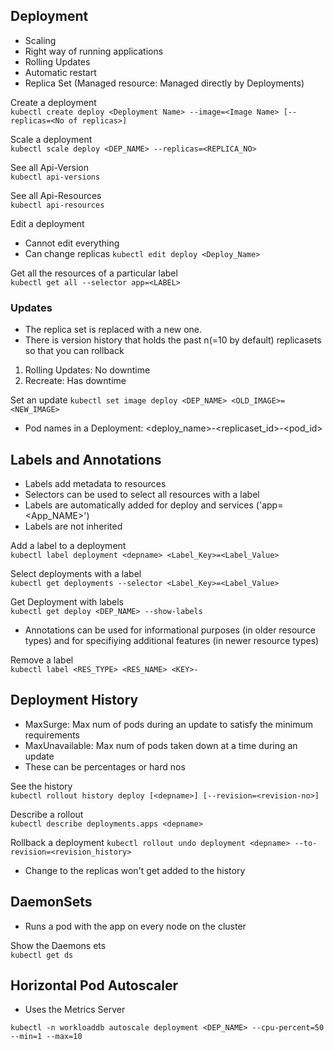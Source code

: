 ## Deployment

- Scaling
- Right way of running applications
- Rolling Updates
- Automatic restart
- Replica Set (Managed resource: Managed directly by Deployments)

Create a deployment<br>
`kubectl create deploy <Deployment Name> --image=<Image Name> [--replicas=<No of replicas>]`

Scale a deployment <br>
`kubectl scale deploy <DEP_NAME> --replicas=<REPLICA_NO>`

See all Api-Version <br>
`kubectl api-versions`

See all Api-Resources <br>
`kubectl api-resources`

Edit a deployment<br>
- Cannot edit everything
- Can change replicas
`kubectl edit deploy <Deploy_Name>`

Get all the resources of a particular label<br>
`kubectl get all --selector app=<LABEL>`

### Updates
- The replica set is replaced with a new one. 
- There is version history that holds the past n(=10 by default) replicasets so that you can rollback 
1. Rolling Updates: No downtime
2. Recreate: Has downtime

Set an update
`kubectl set image deploy <DEP_NAME> <OLD_IMAGE>=<NEW_IMAGE>`

- Pod names in a Deployment: <deploy_name>-<replicaset_id>-<pod_id>

## Labels and Annotations
- Labels add metadata to resources
- Selectors can be used to select all resources with a label
- Labels are automatically added for deploy and services ('app=<App_NAME>')
- Labels are not inherited

Add a label to a deployment<br>
`kubectl label deployment <depname> <Label_Key>=<Label_Value>`

Select deployments with a label<br>
`kubectl get deployments --selector <Label_Key>=<Label_Value>`

Get Deployment with labels <br>
`kubectl get deploy <DEP_NAME> --show-labels`

- Annotations can be used for informational purposes (in older resource types) and for specifiying additional features (in newer resource types)

Remove a label <br>
`kubectl label <RES_TYPE> <RES_NAME> <KEY>-`

## Deployment History
- MaxSurge: Max num of pods during an update to satisfy the minimum requirements
- MaxUnavailable: Max num of pods taken down at a time during an update
- These can be percentages or hard nos

See the history <br>
`kubectl rollout history deploy [<depname>] [--revision=<revision-no>]`

Describe a rollout <br>
`kubectl describe deployments.apps <depname>`

Rollback a deployment
`kubectl rollout undo deployment <depname> --to-revision=<revision_history>`

- Change to the replicas won't get added to the history


## DaemonSets
- Runs a pod with the app on every node on the cluster

Show the Daemons ets <br>
`kubectl get ds`

## Horizontal Pod Autoscaler
- Uses the Metrics Server

`kubectl -n workloaddb autoscale deployment <DEP_NAME> --cpu-percent=50  --min=1 --max=10`
